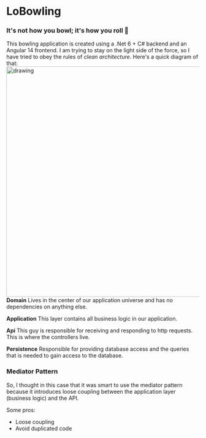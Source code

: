 # LoBowling
### It's not how you bowl; it's how you roll 🎳

This bowling application is created using a .Net 6 + C# backend and an Angular 14 frontend.
I am trying to stay on the light side of the force, so I have tried to obey the rules of *clean architecture*. 
Here's a quick diagram of that: 
<img src="https://miro.medium.com/max/1400/1*fhgWH-zMWac5i7zSiMFaOg.png" alt="drawing" width="600"/>
**Domain**
Lives in the center of our application universe and has no dependencies on anything else. 

**Application** 
This layer contains all business logic in our application. 

**Api**
This guy is responsible for receiving and responding to http requests. This is where the controllers live. 

**Persistence**
Responsible for providing database access and the queries that is needed to gain access to the database. 


### Mediator Pattern
So, I thought in this case that it was smart to use the mediator pattern because it introduces loose coupling between the application layer (business logic) and the API. 

Some pros:
- Loose coupling 
- Avoid duplicated code

